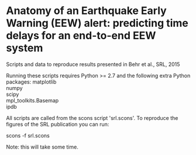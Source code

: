 # Anatomy of an Earthquake Early Warning (EEW) alert: predicting time delays for an end-to-end EEW system

Scripts and data to reproduce results presented in Behr et al., SRL, 2015 

Running these scripts requires Python >= 2.7 and the following extra Python packages:
matplotlib  
numpy  
scipy  
mpl_toolkits.Basemap  
ipdb  

All scripts are called from the scons script 'srl.scons'. To reproduce the figures 
of the SRL publication you can run:

scons -f srl.scons

Note: this will take some time.

